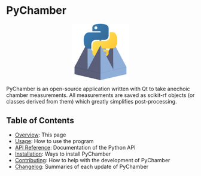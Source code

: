 # PyChamber

<img
    style="display: block;
           margin-left: auto;
           margin-right: auto;
           width: 30%;"
    src="./assets/logo.png"
    alt="PyChamber logo">
</img>

PyChamber is an open-source application written with Qt to take anechoic
chamber measurements. All measurements are saved as scikit-rf objects (or
classes derived from them) which greatly simplifies post-processing.

## Table of Contents

- [Overview](./): This page
- [Usage](./usage.md): How to use the program
- [API Reference](./reference/index.md): Documentation of the Python API
- [Installation](./installation.md): Ways to install PyChamber
- [Contributing](./contributing.md): How to help with the development of
  PyChamber
- [Changelog](./changelog.md): Summaries of each update of PyChamber
